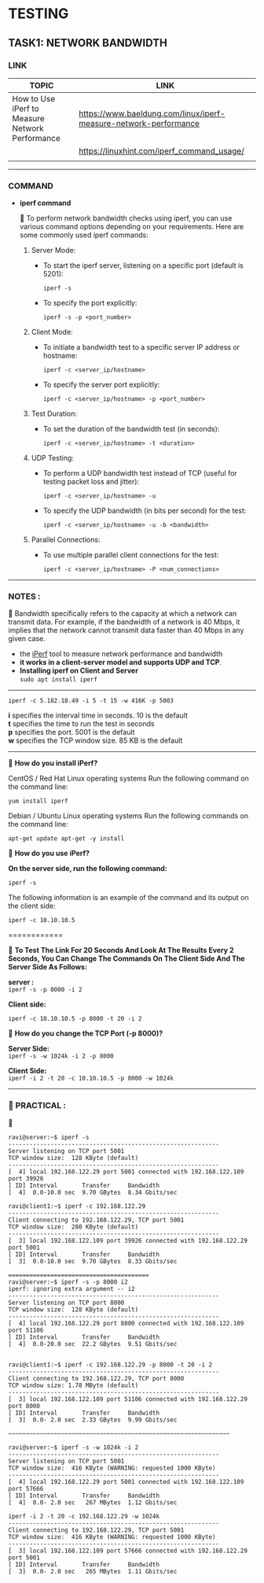 # TESTING  #

## TASK1:   **NETWORK BANDWIDTH**

<aside> 
    
### LINK

| TOPIC | LINK |
| --- | --- |
| How to Use iPerf to Measure Network Performance | https://www.baeldung.com/linux/iperf-measure-network-performance |
|  | https://linuxhint.com/iperf_command_usage/ |
|  |  |


---


### COMMAND


- **iperf command**
    
  
    🦄
   To perform network bandwidth checks using iperf, you can use various command options depending on your requirements. Here are some commonly used iperf commands:
    
    1. Server Mode:
        - To start the iperf server, listening on a specific port (default is 5201):
            
            ```
            iperf -s
            ```
            
        - To specify the port explicitly:
            
            ```
            iperf -s -p <port_number>
            ```
            
    2. Client Mode:
        - To initiate a bandwidth test to a specific server IP address or hostname:
            
            ```
            iperf -c <server_ip/hostname>
            ```
            
        - To specify the server port explicitly:
            
            ```
            iperf -c <server_ip/hostname> -p <port_number>
            ```
            
    3. Test Duration:
        - To set the duration of the bandwidth test (in seconds):
            
            ```
            iperf -c <server_ip/hostname> -t <duration>
            ```
            
    4. UDP Testing:
        - To perform a UDP bandwidth test instead of TCP (useful for testing packet loss and jitter):
            
            ```
            iperf -c <server_ip/hostname> -u
            ```
            
        - To specify the UDP bandwidth (in bits per second) for the test:
            
            ```
            iperf -c <server_ip/hostname> -u -b <bandwidth>
            ```
            
    5. Parallel Connections:
        - To use multiple parallel client connections for the test:
            
            ```
            iperf -c <server_ip/hostname> -P <num_connections>
            ```
    
    
    
---
### NOTES :

<aside>
🍁 Bandwidth specifically refers to the capacity at which a network can transmit data. For example, if the bandwidth of a network is 40 Mbps, it implies that the network cannot transmit data faster than 40 Mbps in any given case.

- the [iPerf](https://iperf.fr/) tool to measure network performance and bandwidth
- **it works in a client-server model and supports UDP and TCP**.
- **Installing iperf on Client and Server**  
`sudo apt install iperf`

---

`iperf -c 5.182.18.49 -i 5 -t 15 -w 416K -p 5003`

**i** specifies the interval time in seconds. 10 is the default  
**t** specifies the time to run the test in seconds  
**p** specifies the port. 5001 is the default  
**w** specifies the TCP window size. 85 KB is the default  

---

🍁  **How do you install iPerf?** 

CentOS / Red Hat Linux operating systems
Run the following command on the command line: 

`yum install iperf`

Debian / Ubuntu Linux operating systems
Run the following commands on the command line:

`apt-get update
apt-get -y install `


🍁 **How do you use iPerf?**

**On the server side, run the following command:**

`iperf -s`

The following information is an example of the command and its output on the client side:

`iperf -c 10.10.10.5`

============

🍁 **To Test The Link For 20 Seconds And Look At The Results Every 2 Seconds, You Can Change The Commands On The Client Side And The Server Side As Follows:**

**server :**  
`iperf -s -p 8000 -i 2`

**Client side:**  

`iperf -c 10.10.10.5 -p 8000 -t 20 -i 2`


🍁 **How do you change the TCP Port (-p 8000)?**

**Server Side:**  
`iperf -s -w 1024k -i 2 -p 8000`

**Client Side:**  
`iperf -i 2 -t 20 -c 10.10.10.5 -p 8000 -w 1024k`

---

</aside>



### 🍁 PRACTICAL :

<aside>
🦄

```
ravi@server:~$ iperf -s 
------------------------------------------------------------
Server listening on TCP port 5001
TCP window size:  128 KByte (default)
------------------------------------------------------------
[  4] local 192.168.122.29 port 5001 connected with 192.168.122.109 port 39926
[ ID] Interval       Transfer     Bandwidth
[  4]  0.0-10.0 sec  9.70 GBytes  8.34 Gbits/sec

ravi@client1:~$ iperf -c 192.168.122.29 
------------------------------------------------------------
Client connecting to 192.168.122.29, TCP port 5001
TCP window size:  280 KByte (default)
------------------------------------------------------------
[  3] local 192.168.122.109 port 39926 connected with 192.168.122.29 port 5001
[ ID] Interval       Transfer     Bandwidth
[  3]  0.0-10.0 sec  9.70 GBytes  8.33 Gbits/sec

========================================
ravi@server:~$ iperf -s -p 8000 i2
iperf: ignoring extra argument -- i2
------------------------------------------------------------
Server listening on TCP port 8000
TCP window size:  128 KByte (default)
------------------------------------------------------------
[  4] local 192.168.122.29 port 8000 connected with 192.168.122.109 port 51106
[ ID] Interval       Transfer     Bandwidth
[  4]  0.0-20.0 sec  22.2 GBytes  9.51 Gbits/sec


ravi@client1:~$ iperf -c 192.168.122.29 -p 8000 -t 20 -i 2
------------------------------------------------------------
Client connecting to 192.168.122.29, TCP port 8000
TCP window size: 1.78 MByte (default)
------------------------------------------------------------
[  3] local 192.168.122.109 port 51106 connected with 192.168.122.29 port 8000
[ ID] Interval       Transfer     Bandwidth
[  3]  0.0- 2.0 sec  2.33 GBytes  9.99 Gbits/sec

~~~~~~~~~~~~~~~~~~~~~~~~~~~~~~~~~~~~~~~~~~~~~~~~~~~~~~~~~~~~~~~

ravi@server:~$ iperf -s -w 1024k -i 2
------------------------------------------------------------
Server listening on TCP port 5001
TCP window size:  416 KByte (WARNING: requested 1000 KByte)
------------------------------------------------------------
[  4] local 192.168.122.29 port 5001 connected with 192.168.122.109 port 57666
[ ID] Interval       Transfer     Bandwidth
[  4]  0.0- 2.0 sec   267 MBytes  1.12 Gbits/sec

iperf -i 2 -t 20 -c 192.168.122.29 -w 1024k
------------------------------------------------------------
Client connecting to 192.168.122.29, TCP port 5001
TCP window size:  416 KByte (WARNING: requested 1000 KByte)
------------------------------------------------------------
[  3] local 192.168.122.109 port 57666 connected with 192.168.122.29 port 5001
[ ID] Interval       Transfer     Bandwidth
[  3]  0.0- 2.0 sec   265 MBytes  1.11 Gbits/sec



```

</aside>

</aside>
